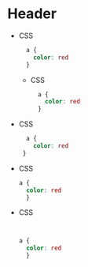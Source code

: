 # Header

- CSS

  ```css
    a {
      color: red
    }
  ```

  - CSS

    ```css
      a {
        color: red
      }
    ```

- CSS

  ```css
    a {
      color: red
   }
  ```

- CSS

  ```css
  a {
    color: red
    }
  ```

- CSS

  ```css


  a {
    color: red
    }
  ```
